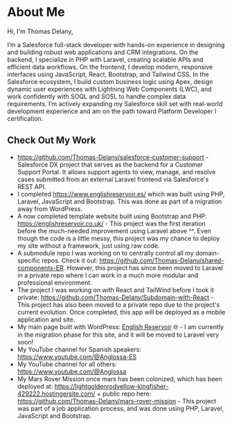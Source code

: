 # About Me

Hi, I'm Thomas Delany,

I’m a Salesforce full-stack developer with hands-on experience in designing and building robust web applications and CRM integrations. On the backend, I specialize in PHP with Laravel, creating scalable APIs and efficient data workflows. On the frontend, I develop modern, responsive interfaces using JavaScript, React, Bootstrap, and Tailwind CSS. In the Salesforce ecosystem, I build custom business logic using Apex, design dynamic user experiences with Lightning Web Components (LWC), and work confidently with SOQL and SOSL to handle complex data requirements. I’m actively expanding my Salesforce skill set with real-world development experience and am on the path toward Platform Developer I certification.

## Check Out My Work

- https://github.com/Thomas-Delany/salesforce-customer-support - Salesforce DX project that serves as the backend for a Customer Support Portal. It allows support agents to view, manage, and resolve cases 
  submitted from an external Laravel frontend via Salesforce's REST API.
- I completed https://www.englishreservoir.es/ which was built using PHP, Laravel, JavaScript and Bootstrap. This was done as part of a migration away from 
  WordPress.
- A now completed template website built using Bootstrap and PHP: https://englishreservoir.co.uk/ - This project was the first iteration before the 
  much-needed improvement using Laravel above ^^. Even though the code is a little messy, this project was my chance to deploy my site without a framework, 
  just using raw code.  
- A submodule repo I was working on to centrally control all my domain-specific repos. Check it out: https://github.com/Thomas-Delany/shared-components-ER. 
  However, this project has since been moved to Laravel in a private repo where I can work in a much more modular and professional environment. 
- The project I was working on with React and TailWind before I took it private: https://github.com/Thomas-Delany/Subdomain-with-React - This project has 
  also been moved to a private repo due to the project's current evolution. Once completed, this app will be deployed as a mobile application and site. 
- My main page built with WordPress: [English Reservoir](https://www.englishreservoir.com/) 🌐 - I am currently in the migration phase for this site, and it 
  will be moved to Laravel very soon!
- My YouTube channel for Spanish speakers: https://www.youtube.com/@Anglossa-ES 
- My YouTube channel for all others: https://www.youtube.com/@Anglossa 
- My Mars Rover Mission once mars has been colonized, which has been deployed at: https://lightgoldenrodyellow-kingfisher-429222.hostingersite.com/ + public 
  repo here: https://github.com/Thomas-Delany/mars-rover-mission - This project was part of a job application process, and was done using PHP, Laravel, 
  JavaScript and Bootstrap. 
